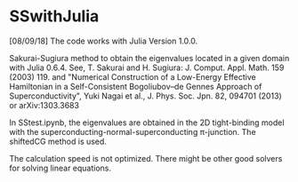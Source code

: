 # SSwithJulia
[08/09/18] The code works with Julia Version 1.0.0. 


Sakurai-Sugiura method to obtain the eigenvalues located in a given domain with Julia 0.6.4. See, T. Sakurai and H. Sugiura: J. Comput. Appl. Math. 159 (2003) 119. and "Numerical Construction of a Low-Energy Effective Hamiltonian in a Self-Consistent Bogoliubov–de Gennes Approach of Superconductivity", Yuki Nagai et al., J. Phys. Soc. Jpn. 82, 094701 (2013) or arXiv:1303.3683 

In SStest.ipynb, the eigenvalues are obtained in the 2D tight-binding model with the superconducting-normal-superconducting π-junction. The shiftedCG method is used.

The calculation speed is not optimized. There might be other good solvers for solving linear equations. 
